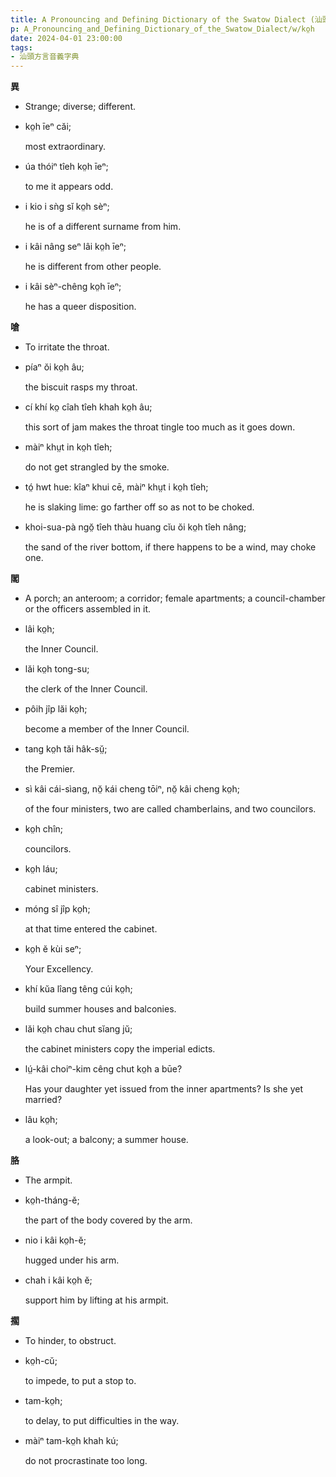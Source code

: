 ```yaml
---
title: A Pronouncing and Defining Dictionary of the Swatow Dialect (汕頭方言音義字典) / ko̤h
p: A_Pronouncing_and_Defining_Dictionary_of_the_Swatow_Dialect/w/ko̤h
date: 2024-04-01 23:00:00
tags: 
- 汕頭方言音義字典
---
```



**異**
- Strange; diverse; different.

- ko̤h īeⁿ căi;

  most extraordinary.

- úa thóiⁿ tîeh ko̤h īeⁿ;

  to me it appears odd.

- i kio i sǹg sĭ ko̤h sèⁿ;

  he is of a different surname from him.

- i kâi nâng seⁿ lâi ko̤h īeⁿ;

  he is different from other people.

- i kâi sèⁿ-chêng ko̤h īeⁿ;

  he has a queer disposition.

**嗆**
- To irritate the throat.

- píaⁿ ŏi ko̤h âu;

  the biscuit rasps my throat.

- cí khí ko̤ cîah tîeh khah ko̤h âu;

  this sort of jam makes the throat tingle too much as it goes down.

- màiⁿ khṳt in ko̤h tîeh;

  do not get strangled by the smoke.

- tó̤ hwt hue: kîaⁿ khui cē, màiⁿ khṳt i ko̤h tîeh;

  he is slaking lime: go farther off so as not to be choked.

- khoi-sua-pà ngŏ̤ tîeh thàu huang cĭu ŏi ko̤h tîeh nâng;

  the sand of the river bottom, if there happens to be a wind, may choke one. 

**閣**
- A porch; an anteroom; a corridor; female apartments; a council-chamber or the officers assembled in it.

- lâi ko̤h;

  the Inner Council.

- lăi ko̤h tong-su;

  the clerk of the Inner Council.

- pôih jîp lăi ko̤h;

  become a member of the Inner Council.

- tang ko̤h tăi hâk-sṳ̆;

  the Premier.

- sì kâi cái-sìang, nŏ̤ kái cheng tōiⁿ, nŏ̤ kâi cheng ko̤h;

  of the four ministers, two are called chamberlains, and two councilors.

- ko̤h chîn;

  councilors.

- ko̤h láu;

  cabinet ministers.

- móng sî jîp ko̤h;

  at that time entered the cabinet.

- ko̤h ĕ kùi seⁿ;

  Your Excellency.

- khí kŭa lîang têng cúi ko̤h;

  build summer houses and balconies.

- lăi ko̤h chau chut sĭang jŭ;

  the cabinet ministers copy the imperial edicts.

- lṳ́-kâi choiⁿ-kim cêng chut ko̤h a būe?

  Has your daughter yet issued from the inner apartments? Is she yet married?

- lâu ko̤h;

  a look-out; a balcony; a summer house.

**胳**
- The armpit.

- ko̤h-tháng-ĕ;

  the part of the body covered by the arm.

- nio i kâi ko̤h-ĕ;

  hugged under his arm.

- chah i kâi ko̤h ĕ;

  support him by lifting at his armpit.

**擱**
- To hinder, to obstruct.

- ko̤h-cŭ;

  to impede, to put a stop to.

- tam-ko̤h;

  to delay, to put difficulties in the way.

- màiⁿ tam-ko̤h khah kú;

  do not procrastinate too long.